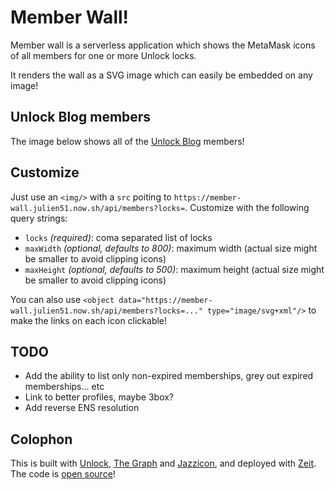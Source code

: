# Member Wall!

Member wall is a serverless application which shows the MetaMask icons of all members for one or more Unlock locks.

It renders the wall as a SVG image which can easily be embedded on any image!

## Unlock Blog members

The image below shows all of the [Unlock Blog](https://unlock-protocol.com/blog/) members!

<object data="https://member-wall.unlock-protocol.com/api/members?locks=0xB0114bbDCe17e0AF91b2Be32916a1e236cf6034F&maxHeight=300" type="image/svg+xml"/>

## Customize

Just use an `<img/>` with a `src` poiting to `https://member-wall.julien51.now.sh/api/members?locks=`. Customize with the following query strings:

- `locks` _(required)_: coma separated list of locks
- `maxWidth` _(optional, defaults to 800)_: maximum width (actual size might be smaller to avoid clipping icons)
- `maxHeight` _(optional, defaults to 500)_: maximum height (actual size might be smaller to avoid clipping icons)

You can also use `<object data="https://member-wall.julien51.now.sh/api/members?locks=..." type="image/svg+xml"/>` to make the links on each icon clickable!

## TODO

- Add the ability to list only non-expired memberships, grey out expired memberships... etc
- Link to better profiles, maybe 3box?
- Add reverse ENS resolution

## Colophon

This is built with [Unlock](https://unlock-protocol.com/), [The Graph](https://thegraph.com/) and [Jazzicon](https://github.com/danfinlay/jazzicon), and deployed with [Zeit](https://zeit.co/). The code is [open source](https://github.com/julien51/member-wall)!
